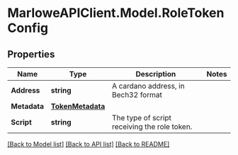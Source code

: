 # MarloweAPIClient.Model.RoleTokenConfig

## Properties

Name | Type | Description | Notes
------------ | ------------- | ------------- | -------------
**Address** | **string** | A cardano address, in Bech32 format | 
**Metadata** | [**TokenMetadata**](TokenMetadata.md) |  | 
**Script** | **string** | The type of script receiving the role token. | 

[[Back to Model list]](../README.md#documentation-for-models) [[Back to API list]](../README.md#documentation-for-api-endpoints) [[Back to README]](../README.md)

